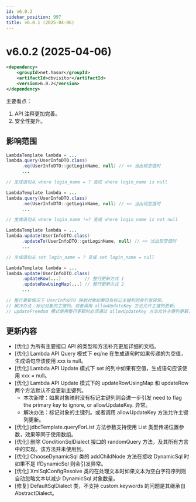 ```yaml
---
id: v6.0.2
sidebar_position: 997
title: v6.0.1 (2025-04-06)
---
```


# v6.0.2 (2025-04-06)

```xml
<dependency>
    <groupId>net.hasor</groupId>
    <artifactId>dbvisitor</artifactId>
    <version>6.0.2</version>
</dependency>
```

主要看点：
1. API 注释更加完善。
2. 安全性提升。

## 影响范围

```java title='query 的 eq 方法'
LambdaTemplate lambda = ...
lambda.query(UserInfoDTO.class)
      .eq(UserInfoDTO::getLoginName, null) // << 当出现空值时
      ...

// 生成语句从 where login_name = ? 变成 where login_name is null 
```

```java title='query 的 ne 方法'
LambdaTemplate lambda = ...
lambda.query(UserInfoDTO.class)
      .ne(UserInfoDTO::getLoginName, null) // << 当出现空值时
      ...

// 生成语句从 where login_name !=? 变成 where login_name is not null
```

```java title='update 和 set 相关的所有方法'
LambdaTemplate lambda = ...
lambda.update(UserInfoDTO.class)
      .updateTo(UserInfoDTO::getLoginName, null) // << 当出现空值时
      ...

// 生成语句从 set login_name = ? 变成 set login_name = null
```

```java title='update 和 set 相关的所有方法'
LambdaTemplate lambda = ...
lambda.update(UserInfoDTO.class)
      .updateRow(...)         // 整行更新方式 1
      .updateRowUsingMap(...) // 整行更新方式 2
      ...

// 整行更新情况下 UserInfoDTO 映射对象如果没有标记主键列则会引发异常。
// 解决办法：标记对象的主键列。或者调用 allowUpdateKey 方法允许主键列更新。
// updateFreedom 模式使用整行更新时必须通过 allowUpdateKey 方法允许主键列更新，才可正常使用。
```

## 更新内容

- [优化] 为所有主要接口 API 的类型和方法补充更加详细的文档。
- [优化] Lambda API Query 模式下 eq/ne 在生成语句时如果传递的为空值，生成语句应该使用 xxx is null。
- [优化] Lambda API Update 模式下 set 的列中如果有空值，生成语句应该使用 xxx = null。
- [优化] Lambda API Update 模式下的 updateRowUsingMap 和 updateRow 两个方法默认不会更新主键列。
  - 本次新增：如果对象映射没有标记主键列则会进一步引发 need to flag the primary key to ignore, or allowUpdateKey. 异常。
  - 解决办法：标记对象的主键列。或者调用 allowUpdateKey 方法允许主键列更新。
- [优化] jdbcTemplate.queryForList 方法参数支持使用 List 类型传递位置参数，效果等同于使用数组。
- [优化] 删除 ConditionSqlDialect 接口的 randomQuery 方法，及其所有方言中的实现。该方法并未使用到。
- [优化] ChooseDynamicSql 类的 addChildNode 方法在接收 DynamicSql 时如果不是 IfDynamicSql 则会引发异常。
- [优化] XmlSqlConfigResolve 类的在处理文本时如果文本为空白字符序列则自动忽略文本以减少 DynamicSql 对象数量。
- [修复] DefaultSqlDialect 类，不支持 custom.keywords 的问题是其继承自 AbstractDialect。
